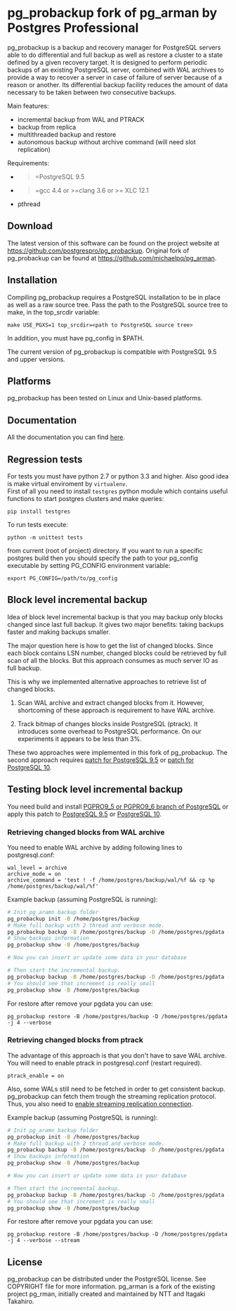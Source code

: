 pg_probackup fork of pg_arman by Postgres Professional
========================================

pg_probackup is a backup and recovery manager for PostgreSQL servers able to do
differential and full backup as well as restore a cluster to a
state defined by a given recovery target. It is designed to perform
periodic backups of an existing PostgreSQL server, combined with WAL
archives to provide a way to recover a server in case of failure of
server because of a reason or another. Its differential backup
facility reduces the amount of data necessary to be taken between
two consecutive backups.

Main features:
* incremental backup from WAL and PTRACK
* backup from replica
* multithreaded backup and restore
* autonomous backup without archive command (will need slot replication)

Requirements:
* >=PostgreSQL 9.5
* >=gcc 4.4 or >=clang 3.6 or >= XLC 12.1
* pthread

Download
--------

The latest version of this software can be found on the project website at
https://github.com/postgrespro/pg_probackup.  Original fork of pg_probackup can be
found at https://github.com/michaelpq/pg_arman.

Installation
------------

Compiling pg_probackup requires a PostgreSQL installation to be in place
as well as a raw source tree. Pass the path to the PostgreSQL source tree
to make, in the top_srcdir variable:

    make USE_PGXS=1 top_srcdir=<path to PostgreSQL source tree>

In addition, you must have pg_config in $PATH.

The current version of pg_probackup is compatible with PostgreSQL 9.5 and
upper versions.

Platforms
---------

pg_probackup has been tested on Linux and Unix-based platforms.

Documentation
-------------

All the documentation you can find [here](doc/pg_probackup.md).

Regression tests
----------------

For tests you must have python 2.7 or python 3.3 and higher. Also good idea
is make virtual enviroment by `virtualenv`.   
First of all you need to install `testgres` python module which contains useful
functions to start postgres clusters and make queries:

```
pip install testgres
```

To run tests execute:

```
python -m unittest tests
```

from current (root of project) directory. If you want to run a specific postgres build then
you should specify the path to your pg_config executable by setting PG_CONFIG
environment variable:
```
export PG_CONFIG=/path/to/pg_config
```


Block level incremental backup
------------------------------

Idea of block level incremental backup is that you may backup only blocks
changed since last full backup.  It gives two major benefits: taking backups
faster and making backups smaller.

The major question here is how to get the list of changed blocks.  Since
each block contains LSN number, changed blocks could be retrieved by full scan
of all the blocks.  But this approach consumes as much server IO as full
backup.

This is why we implemented alternative approaches to retrieve
list of changed blocks.

1. Scan WAL archive and extract changed blocks from it.  However, shortcoming
of these approach is requirement to have WAL archive.

2. Track bitmap of changes blocks inside PostgreSQL (ptrack).  It introduces
some overhead to PostgreSQL performance.  On our experiments it appears to be
less than 3%.

These two approaches were implemented in this fork of pg_probackup.  The second
approach requires [patch for PostgreSQL 9.5](https://gist.github.com/stalkerg/44703dbcbac1da08f448b7e6966646c0) or
[patch for PostgreSQL 10](https://gist.github.com/stalkerg/ab833d94e2f64df241f1835651e06e4b).

Testing block level incremental backup
--------------------------------------

You need build and install [PGPRO9_5 or PGPRO9_6 branch of PostgreSQL](https://github.com/postgrespro/postgrespro) or apply this patch to
[PostgreSQL 9.5](https://gist.github.com/stalkerg/44703dbcbac1da08f448b7e6966646c0) or [PostgreSQL 10](https://gist.github.com/stalkerg/ab833d94e2f64df241f1835651e06e4b).

### Retrieving changed blocks from WAL archive

You need to enable WAL archive by adding following lines to postgresql.conf:

```
wal_level = archive
archive_mode = on
archive_command = 'test ! -f /home/postgres/backup/wal/%f && cp %p /home/postgres/backup/wal/%f'
```

Example backup (assuming PostgreSQL is running):
```bash
# Init pg_aramn backup folder
pg_probackup init -B /home/postgres/backup
# Make full backup with 2 thread and verbose mode.
pg_probackup backup -B /home/postgres/backup -D /home/postgres/pgdata -b full -v -j 2
# Show backups information
pg_probackup show -B /home/postgres/backup

# Now you can insert or update some data in your database

# Then start the incremental backup.
pg_probackup backup -B /home/postgres/backup -D /home/postgres/pgdata -b page -v -j 2
# You should see that increment is really small
pg_probackup show -B /home/postgres/backup
```

For restore after remove your pgdata you can use:
```
pg_probackup restore -B /home/postgres/backup -D /home/postgres/pgdata -j 4 --verbose
```

### Retrieving changed blocks from ptrack

The advantage of this approach is that you don't have to save WAL archive.  You will need to enable ptrack in postgresql.conf (restart required).

```
ptrack_enable = on
```

Also, some WALs still need to be fetched in order to get consistent backup.  pg_probackup can fetch them trough the streaming replication protocol.  Thus, you also need to [enable streaming replication connection](https://wiki.postgresql.org/wiki/Streaming_Replication).

Example backup (assuming PostgreSQL is running):
```bash
# Init pg_aramn backup folder
pg_probackup init -B /home/postgres/backup
# Make full backup with 2 thread and verbose mode.
pg_probackup backup -B /home/postgres/backup -D /home/postgres/pgdata -b full -v -j 2 --stream
# Show backups information
pg_probackup show -B /home/postgres/backup

# Now you can insert or update some data in your database

# Then start the incremental backup.
pg_probackup backup -B /home/postgres/backup -D /home/postgres/pgdata -b ptrack -v -j 2 --stream
# You should see that increment is really small
pg_probackup show -B /home/postgres/backup
```

For restore after remove your pgdata you can use:
```
pg_probackup restore -B /home/postgres/backup -D /home/postgres/pgdata -j 4 --verbose --stream
```

License
-------

pg_probackup can be distributed under the PostgreSQL license. See COPYRIGHT
file for more information. pg_arman is a fork of the existing project
pg_rman, initially created and maintained by NTT and Itagaki Takahiro.
